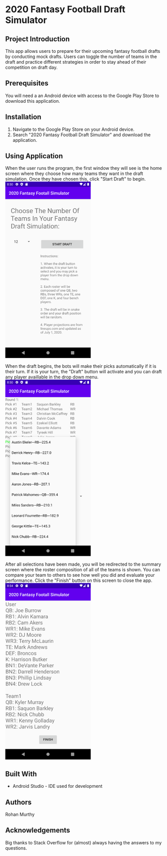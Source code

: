 # 2020 Fantasy Football Draft Simulator
## Project Introduction

This app allows users to prepare for their upcoming fantasy football drafts by conducting mock drafts. Users can toggle the number of teams in the draft and practice different strategies in order to stay ahead of their competition on draft day.

## Prerequisites

You will need a an Android device with access to the Google Play Store to download this application.

## Installation

1. Navigate to the Google Play Store on your Android device.
2. Search "2020 Fantasy Football Draft Simulator" and download the application.

## Using Application

When the user runs the program, the first window they will see is the home screen where they choose how many teams they want in the draft simulation. Once they have chosen this, click "Start Draft" to begin.
<img src="app/src/main/res/raw/hs.png" width="270" height="555">

When the draft begins, the bots will make their picks automatically if it is their turn. If it is your turn, the "Draft" button will activate and you can draft any player availlable in the drop down menu.
<img src="app/src/main/res/raw/ds.png" width="270" height="555">

After all selections have been made, you will be redirected to the summary screen where the roster composition of all of the teams is shown. You can compare your team to others to see how well you did and evaluate your performance. Click the "Finish" button on this screen to close the app.
<img src="app/src/main/res/raw/ss.png" width="270" height="555">

## Built With
* Android Studio - IDE used for development

## Authors
Rohan Murthy

## Acknowledgements
Big thanks to Stack Overflow for (almost) always having the answers to my questions.
